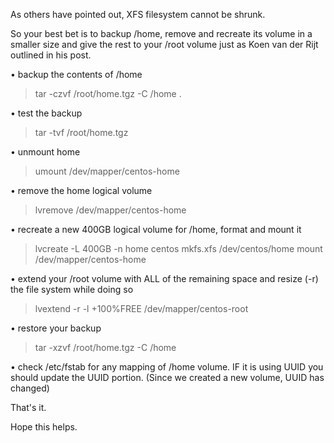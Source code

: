 As others have pointed out, XFS filesystem cannot be shrunk.

So your best bet is to backup /home, remove and recreate its volume in a smaller size and give the rest to your /root volume just as Koen van der Rijt outlined in his post.

• backup the contents of /home
> tar -czvf /root/home.tgz -C /home .

• test the backup
> tar -tvf /root/home.tgz

• unmount home
> umount /dev/mapper/centos-home

• remove the home logical volume
> lvremove /dev/mapper/centos-home

• recreate a new 400GB logical volume for /home, format and mount it
> lvcreate -L 400GB -n home centos
> mkfs.xfs /dev/centos/home
> mount /dev/mapper/centos-home

• extend your /root volume with ALL of the remaining space and resize (-r) the file system while doing so
> lvextend -r -l +100%FREE /dev/mapper/centos-root

• restore your backup
> tar -xzvf /root/home.tgz -C /home

• check /etc/fstab for any mapping of /home volume. IF it is using UUID you should update the UUID portion. (Since we created a new volume, UUID has changed)

That's it.

Hope this helps.
